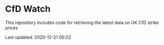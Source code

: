 # CfD Watch

This repository includes code for retrieving the latest data on UK CfD strike prices

Last updated: 2020-12-21 00:22
